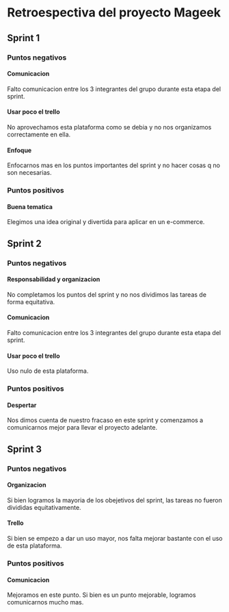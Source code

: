 # Retroespectiva del proyecto Mageek


## Sprint 1

### Puntos negativos

#### Comunicacion 
Falto comunicacion entre los 3 integrantes del grupo durante esta etapa del sprint.

#### Usar poco el trello
No aprovechamos esta plataforma como se debia y no nos organizamos correctamente en ella.

#### Enfoque
Enfocarnos mas en los puntos importantes del sprint y no hacer cosas q no son necesarias.

### Puntos positivos

#### Buena tematica
Elegimos una idea original y divertida para aplicar en un e-commerce.


## Sprint 2

### Puntos negativos

#### Responsabilidad y organizacion
No completamos los puntos del sprint y no nos dividimos las tareas de forma equitativa.

#### Comunicacion
Falto comunicacion entre los 3 integrantes del grupo durante esta etapa del sprint.

#### Usar poco el trello
Uso nulo de esta plataforma.

### Puntos positivos

#### Despertar

Nos dimos cuenta de nuestro fracaso en este sprint y comenzamos a comunicarnos mejor para llevar el proyecto adelante.

## Sprint 3

### Puntos negativos

#### Organizacion
Si bien logramos la mayoria de los obejetivos del sprint, las tareas no fueron divididas equitativamente.

#### Trello
Si bien se empezo a dar un uso mayor, nos falta mejorar bastante con el uso de esta plataforma.

### Puntos positivos

#### Comunicacion
Mejoramos en este punto. Si bien es un punto mejorable, logramos comunicarnos mucho mas.

